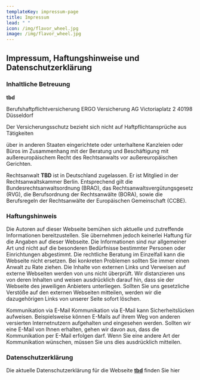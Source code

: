 ```yaml
---
templateKey: impressum-page
title: Impressum
lead: " "
icon: /img/flavor_wheel.jpg
image: /img/flavor_wheel.jpg
---
```

## Impressum, Haftungshinweise und Datenschutzerklärung

### Inhaltliche Betreuung

**tbd**

Berufshaftpflichtversicherung
ERGO Versicherung AG
Victoriaplatz 2
40198 Düsseldorf

Der Versicherungsschutz bezieht sich nicht auf Haftpflichtansprüche aus Tätigkeiten

über in anderen Staaten eingerichtete oder unterhaltene Kanzleien oder Büros
im Zusammenhang mit der Beratung und Beschäftigung mit außereuropäischem Recht
des Rechtsanwalts vor außereuropäischen Gerichten.

Rechtsanwalt **TBD** ist in Deutschland zugelassen. Er ist Mitglied in der Rechtsanwaltskammer Berlin. Entsprechend gilt die Bundesrechtsanwaltsordnung (BRAO), das Rechtsanwaltsvergütungsgesetz (RVG), die Berufsordnung der Rechtsanwälte (BORA), sowie die Berufsregeln der Rechtsanwälte der Europäischen Gemeinschaft (CCBE).

### Haftungshinweis

Die Autoren auf dieser Webseite bemühen sich aktuelle und zutreffende Informationen bereitzustellen. Sie übernehmen jedoch keinerlei Haftung für die Angaben auf dieser Webseite. Die Informationen sind nur allgemeiner Art und nicht auf die besonderen Bedürfnisse bestimmter Personen oder Einrichtungen abgestimmt. Die rechtliche Beratung im Einzelfall kann die Webseite nicht ersetzen. Bei konkreten Problemen sollten Sie immer einen Anwalt zu Rate ziehen. Die Inhalte von externen Links und Verweisen auf externe Webseiten werden von uns nicht überprüft. Wir distanzieren uns von deren Inhalten und weisen ausdrücklich darauf hin, dass sie der Webseite des jeweiligen Anbieters unterliegen. Sollten Sie uns gesetzliche Verstöße auf den externen Webseiten mitteilen, werden wir die dazugehörigen Links von unserer Seite sofort löschen.

Kommunikation via E-Mail
Kommunikation via E-Mail kann Sicherheitslücken aufweisen. Beispielsweise können E-Mails auf ihrem Weg von anderen versierten Internetnutzern aufgehalten und eingesehen werden. Sollten wir eine E-Mail von Ihnen erhalten, gehen wir davon aus, dass die Kommunikation per E-Mail erfolgen darf. Wenn Sie eine andere Art der Kommunikation wünschen, müssen Sie uns dies ausdrücklich mitteilen.

### Datenschutzerklärung

Die aktuelle Datenschutzerklärung für die Webseite **[tbd](/datenschutz)** finden Sie hier